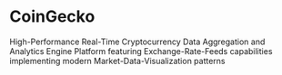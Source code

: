 # CoinGecko
High-Performance Real-Time Cryptocurrency Data Aggregation and Analytics Engine Platform featuring Exchange-Rate-Feeds capabilities implementing modern Market-Data-Visualization patterns
